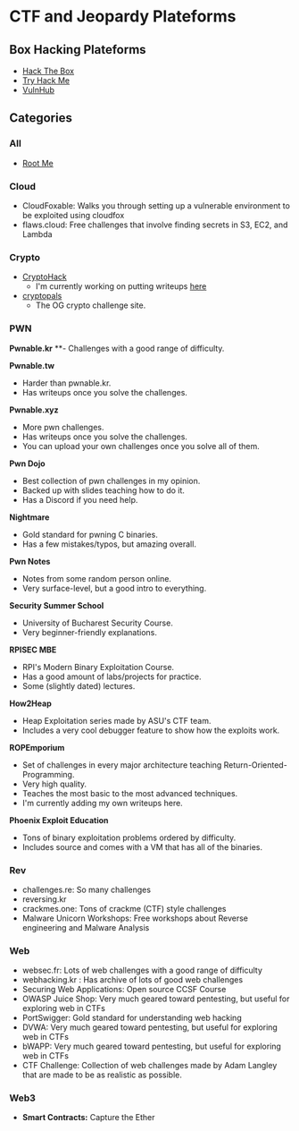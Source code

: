 # CTF and Jeopardy Plateforms

## Box Hacking Plateforms

- [Hack The Box](https://www.hackthebox.eu/)
- [Try Hack Me](https://tryhackme.com/)
- [VulnHub](https://www.vulnhub.com/)

## Categories

### All

- [Root Me](https://www.root-me.org/)

### Cloud

- CloudFoxable: Walks you through setting up a vulnerable environment to be exploited using cloudfox
- flaws.cloud: Free challenges that involve finding secrets in S3, EC2, and Lambda

### Crypto

- [CryptoHack](https://cryptohack.org/)
  - I'm currently working on putting writeups [here](https://github.com/Adamkadaban/CTFs/tree/master/2.Labs/CryptoHack)
- [cryptopals](https://cryptopals.com/)
  - The OG crypto challenge site.

### PWN

**Pwnable.kr**
\*\*- Challenges with a good range of difficulty.

**Pwnable.tw**

- Harder than pwnable.kr.
- Has writeups once you solve the challenges.

**Pwnable.xyz**

- More pwn challenges.
- Has writeups once you solve the challenges.
- You can upload your own challenges once you solve all of them.

**Pwn Dojo**

- Best collection of pwn challenges in my opinion.
- Backed up with slides teaching how to do it.
- Has a Discord if you need help.

**Nightmare**

- Gold standard for pwning C binaries.
- Has a few mistakes/typos, but amazing overall.

**Pwn Notes**

- Notes from some random person online.
- Very surface-level, but a good intro to everything.

**Security Summer School**

- University of Bucharest Security Course.
- Very beginner-friendly explanations.

**RPISEC MBE**

- RPI's Modern Binary Exploitation Course.
- Has a good amount of labs/projects for practice.
- Some (slightly dated) lectures.

**How2Heap**

- Heap Exploitation series made by ASU's CTF team.
- Includes a very cool debugger feature to show how the exploits work.

**ROPEmporium**

- Set of challenges in every major architecture teaching Return-Oriented-Programming.
- Very high quality.
- Teaches the most basic to the most advanced techniques.
- I'm currently adding my own writeups here.

**Phoenix Exploit Education**

- Tons of binary exploitation problems ordered by difficulty.
- Includes source and comes with a VM that has all of the binaries.

### Rev

- challenges.re: So many challenges
- reversing.kr
- crackmes.one: Tons of crackme (CTF) style challenges
- Malware Unicorn Workshops: Free workshops about Reverse engineering and Malware Analysis

### Web

- websec.fr: Lots of web challenges with a good range of difficulty
- webhacking.kr : Has archive of lots of good web challenges
- Securing Web Applications: Open source CCSF Course
- OWASP Juice Shop: Very much geared toward pentesting, but useful for exploring web in CTFs
- PortSwigger: Gold standard for understanding web hacking
- DVWA: Very much geared toward pentesting, but useful for exploring web in CTFs
- bWAPP: Very much geared toward pentesting, but useful for exploring web in CTFs
- CTF Challenge: Collection of web challenges made by Adam Langley that are made to be as realistic as possible.

### Web3

- **Smart Contracts:** Capture the Ether
